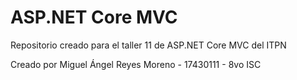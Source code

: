 # ASP.NET Core MVC

Repositorio creado para el taller 11 de ASP.NET Core MVC del ITPN

Creado por Miguel Ángel Reyes Moreno - 17430111 - 8vo ISC
